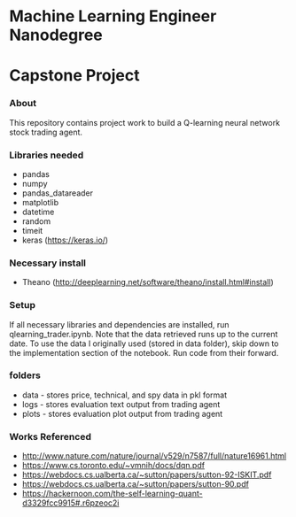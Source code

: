 # Machine Learning Engineer Nanodegree
# Capstone Project

### About
This repository contains project work to build a Q-learning neural network stock trading agent.

### Libraries needed
* pandas
* numpy
* pandas_datareader
* matplotlib
* datetime
* random
* timeit
* keras (https://keras.io/)

### Necessary install
* Theano (http://deeplearning.net/software/theano/install.html#install)

### Setup
If all necessary libraries and dependencies are installed, run qlearning_trader.ipynb. Note that the data retrieved runs up to the current date. To use the data I originally used (stored in data folder), skip down to the implementation section of the notebook. Run code from their forward.

### folders
* data - stores price, technical, and spy data in pkl format
* logs - stores evaluation text output from trading agent
* plots - stores evaluation plot output from trading agent

### Works Referenced
* http://www.nature.com/nature/journal/v529/n7587/full/nature16961.html
* https://www.cs.toronto.edu/~vmnih/docs/dqn.pdf
* https://webdocs.cs.ualberta.ca/~sutton/papers/sutton-92-ISKIT.pdf
* https://webdocs.cs.ualberta.ca/~sutton/papers/sutton-90.pdf
* https://hackernoon.com/the-self-learning-quant-d3329fcc9915#.r6pzeoc2i
